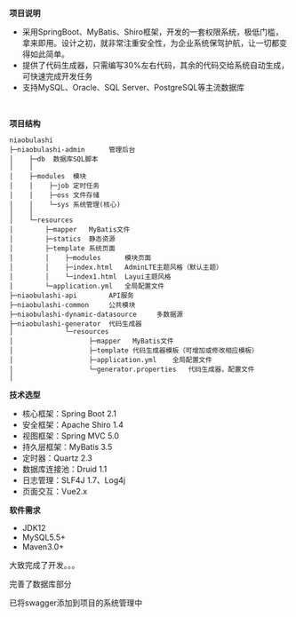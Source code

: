 **项目说明** 
- 采用SpringBoot、MyBatis、Shiro框架，开发的一套权限系统，极低门槛，拿来即用。设计之初，就非常注重安全性，为企业系统保驾护航，让一切都变得如此简单。
- 提供了代码生成器，只需编写30%左右代码，其余的代码交给系统自动生成，可快速完成开发任务
- 支持MySQL、Oracle、SQL Server、PostgreSQL等主流数据库
<br>


**项目结构** 
```
niaobulashi
├─niaobulashi-admin      管理后台
│    ├─db  数据库SQL脚本
│    │ 
│    ├─modules  模块
│    │    ├─job 定时任务
│    │    ├─oss 文件存储
│    │    └─sys 系统管理(核心)
│    │ 
│    └─resources 
│        ├─mapper   MyBatis文件
│        ├─statics  静态资源
│        ├─template 系统页面
│        │    ├─modules      模块页面
│        │    ├─index.html   AdminLTE主题风格（默认主题）
│        │    └─index1.html  Layui主题风格
│        └─application.yml   全局配置文件
├─niaobulashi-api        API服务
├─niaobulashi-common     公共模块
├─niaobulashi-dynamic-datasource     多数据源
├─niaobulashi-generator  代码生成器
│             └─resources 
│                   ├─mapper   MyBatis文件
│                   ├─template 代码生成器模板（可增加或修改相应模板）
│                   ├─application.yml    全局配置文件
│                   └─generator.properties   代码生成器，配置文件
│
```

**技术选型**

- 核心框架：Spring Boot 2.1
- 安全框架：Apache Shiro 1.4
- 视图框架：Spring MVC 5.0
- 持久层框架：MyBatis 3.5
- 定时器：Quartz 2.3
- 数据库连接池：Druid 1.1
- 日志管理：SLF4J 1.7、Log4j
- 页面交互：Vue2.x

**软件需求**

- JDK12
- MySQL5.5+
- Maven3.0+


大致完成了开发。。。

完善了数据库部分

已将swagger添加到项目的系统管理中

